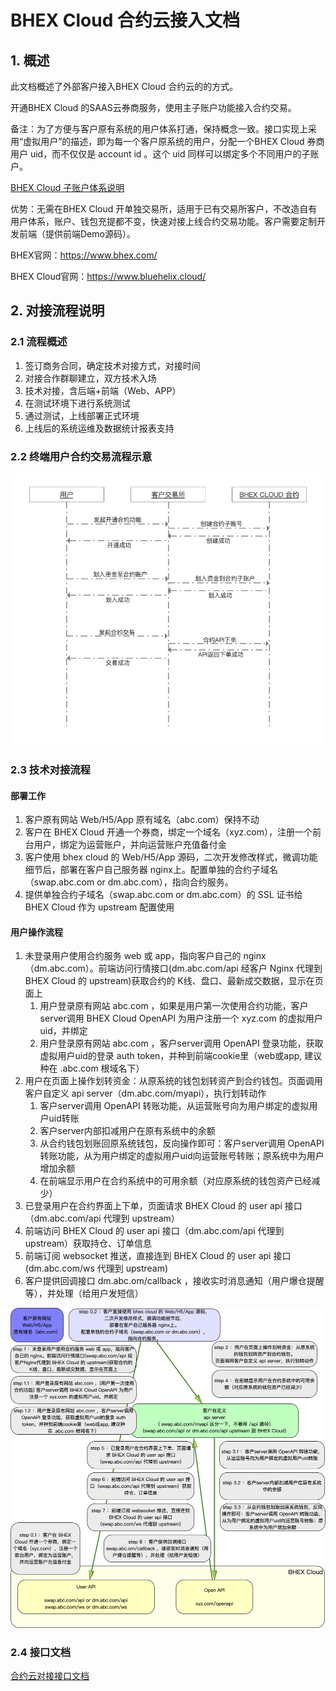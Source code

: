 # BHEX Cloud 合约云接入文档

## 1. 概述

此文档概述了外部客户接入BHEX Cloud 合约云的的方式。

开通BHEX Cloud 的SAAS云券商服务，使用主子账户功能接入合约交易。

备注：为了方便与客户原有系统的用户体系打通，保持概念一致。接口实现上采用“虚拟用户”的描述，即为每一个客户原系统的用户，分配一个BHEX Cloud 券商用户 uid，而不仅仅是 account id 。这个 uid 同样可以绑定多个不同用户的子账户。

[BHEX Cloud 子账户体系说明](subaccount.md)

优势：无需在BHEX Cloud 开单独交易所，适用于已有交易所客户，不改造自有用户体系，账户、钱包充提都不变，快速对接上线合约交易功能。客户需要定制开发前端（提供前端Demo源码）。

BHEX官网：<https://www.bhex.com/>

BHEX Cloud官网：<https://www.bluehelix.cloud/>

## 2. 对接流程说明

### 2.1 流程概述

1. 签订商务合同，确定技术对接方式，对接时间
2. 对接合作群聊建立，双方技术入场
3. 技术对接，含后端+前端（Web、APP）
4. 在测试环境下进行系统测试
5. 通过测试，上线部署正式环境
6. 上线后的系统运维及数据统计报表支持

### 2.2 终端用户合约交易流程示意

![终端用户合约交易流程示意](contract_cloud.jpeg "终端用户合约交易流程示意")

### 2.3 技术对接流程

#### 部署工作

1. 客户原有网站 Web/H5/App 原有域名（abc.com）保持不动
2. 客户在 BHEX Cloud 开通一个券商，绑定一个域名（xyz.com），注册一个前台用户，绑定为运营账户，并向运营账户充值备付金
3. 客户使用 bhex cloud 的 Web/H5/App 源码，二次开发修改样式，微调功能细节后，部署在客户自己服务器 nginx上。配置单独的合约子域名（swap.abc.com or dm.abc.com），指向合约服务。
4. 提供单独合约子域名（swap.abc.com or dm.abc.com）的 SSL 证书给 BHEX Cloud 作为 upstream 配置使用

#### 用户操作流程

1. 未登录用户使用合约服务 web 或 app，指向客户自己的 nginx （dm.abc.com）。前端访问行情接口(dm.abc.com/api 经客户 Nginx 代理到 BHEX Cloud 的 upstream)获取合约的 K线、盘口、最新成交数据，显示在页面上
   1. 用户登录原有网站 abc.com ，如果是用户第一次使用合约功能，客户server调用 BHEX Cloud OpenAPI 为用户注册一个 xyz.com 的虚拟用户uid，并绑定
   2. 用户登录原有网站 abc.com ，客户server调用 OpenAPI 登录功能，获取虚拟用户uid的登录 auth token，并种到前端cookie里（web或app, 建议种在 .abc.com 根域名下）
2. 用户在页面上操作划转资金：从原系统的钱包划转资产到合约钱包。页面调用客户自定义 api server（dm.abc.com/myapi），执行划转动作
   1. 客户server调用 OpenAPI 转账功能，从运营账号向为用户绑定的虚拟用户uid转账
   2. 客户server内部扣减用户在原有系统中的余额
   3. 从合约钱包划账回原系统钱包，反向操作即可：客户server调用 OpenAPI 转账功能，从为用户绑定的虚拟用户uid向运营账号转账；原系统中为用户增加余额
   4. 在前端显示用户在合约系统中的可用余额（对应原系统的钱包资产已经减少）
3. 已登录用户在合约界面上下单，页面请求 BHEX Cloud 的 user api 接口（dm.abc.com/api 代理到 upstream）
4. 前端访问 BHEX Cloud 的 user api 接口（dm.abc.com/api 代理到 upstream）获取持仓、订单信息
5. 前端订阅 websocket 推送，直接连到 BHEX Cloud 的 user api 接口 (dm.abc.com/ws 代理到 upstream)
6. 客户提供回调接口 dm.abc.om/callback ，接收实时消息通知（用户爆仓提醒等），并处理（给用户发短信）

![技术对接流程图](contract_subaccount2.png "技术对接流程图")

### 2.4 接口文档

[合约云对接接口文档](../openapi/cloud_api.md)

